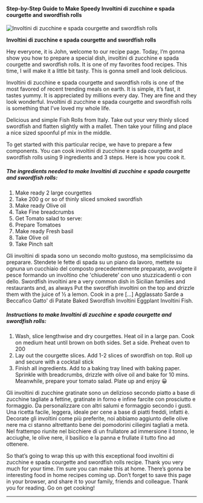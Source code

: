             

#### Step-by-Step Guide to Make Speedy Involtini di zucchine e spada courgette and swordfish rolls

![Involtini di zucchine e spada courgette and swordfish rolls](https://img-global.cpcdn.com/recipes/38e4b1ead2cc2d09/751x532cq70/involtini-di-zucchine-e-spada-courgette-and-swordfish-rolls-recipe-main-photo.jpg)

**Involtini di zucchine e spada courgette and swordfish rolls**

Hey everyone, it is John, welcome to our recipe page. Today, I’m gonna show you how to prepare a special dish, involtini di zucchine e spada courgette and swordfish rolls. It is one of my favorites food recipes. This time, I will make it a little bit tasty. This is gonna smell and look delicious.

Involtini di zucchine e spada courgette and swordfish rolls is one of the most favored of recent trending meals on earth. It is simple, it’s fast, it tastes yummy. It is appreciated by millions every day. They are fine and they look wonderful. Involtini di zucchine e spada courgette and swordfish rolls is something that I’ve loved my whole life.

Delicious and simple Fish Rolls from Italy. Take out your very thinly sliced swordfish and flatten slightly with a mallet. Then take your filling and place a nice sized spoonful pf mix in the middle.

To get started with this particular recipe, we have to prepare a few components. You can cook involtini di zucchine e spada courgette and swordfish rolls using 9 ingredients and 3 steps. Here is how you cook it.

##### The ingredients needed to make Involtini di zucchine e spada courgette and swordfish rolls:

1.  Make ready 2 large courgettes
2.  Take 200 g or so of thinly sliced smoked swordfish
3.  Make ready Olive oil
4.  Take Fine breadcrumbs
5.  Get Tomato salad to serve:
6.  Prepare Tomatoes
7.  Make ready Fresh basil
8.  Take Olive oil
9.  Take Pinch salt

Gli involtini di spada sono un secondo molto gustoso, ma semplicissimo da preparare. Stendete le fette di spada su un piano da lavoro, mettete su ognuna un cucchiaio del composto precedentemente preparato, avvolgete il pesce formando un involtino che 'chiuderete' con uno stuzzicadenti o con dello. Swordfish involtini are a very common dish in Sicilian families and restaurants and, as always Put the swordfish involtini on the top and drizzle them with the juice of ½ a lemon. Cook in a pre \[…\] Agglassato Sarde a Beccafico Gatto' di Patate Baked Swordfish Involtini Eggplant Involtini Fish.

##### Instructions to make Involtini di zucchine e spada courgette and swordfish rolls:

1.  Wash, slice lengthwise and dry courgettes. Heat oil in a large pan. Cook on medium heat until brown on both sides. Set a side. Preheat oven to 200
2.  Lay out the courgette slices. Add 1-2 slices of swordfish on top. Roll up and secure with a cocktail stick
3.  Finish all ingredients. Add to a baking tray lined with baking paper. Sprinkle with breadcrumbs, drizzle with olive oil and bake for 10 mins. Meanwhile, prepare your tomato salad. Plate up and enjoy 😀

Gli involtini di zucchine gratinate sono un delizioso secondo piatto a base di zucchine tagliate a fettine, gratinate in forno e infine farcite con prosciutto e formaggio. Da personalizzare con altri salumi e formaggio secondo i gusti. Una ricetta facile, leggera, ideale per cene a base di piatti freddi, infatti è. Decorate gli involtini come più preferite, noi abbiamo aggiunto delle olive nere ma ci stanno altrettanto bene dei pomodorini ciliegini tagliati a metà. Nel frattempo riunite nel bicchiere di un frullatore ad immersione il tonno, le acciughe, le olive nere, il basilico e la panna e frullate il tutto fino ad ottenere.

So that’s going to wrap this up with this exceptional food involtini di zucchine e spada courgette and swordfish rolls recipe. Thank you very much for your time. I’m sure you can make this at home. There’s gonna be interesting food in home recipes coming up. Don’t forget to save this page in your browser, and share it to your family, friends and colleague. Thank you for reading. Go on get cooking!

* * *